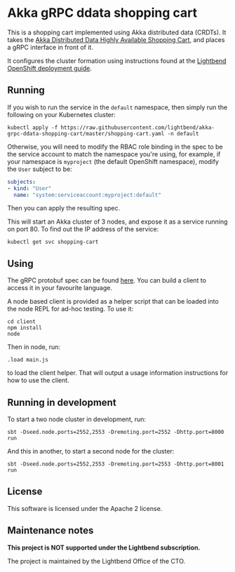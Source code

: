 # Akka gRPC ddata shopping cart

This is a shopping cart implemented using Akka distributed data (CRDTs). It takes the [Akka Distributed Data Highly Available Shopping Cart](https://github.com/akka/akka-samples/blob/2.5/akka-sample-distributed-data-scala/src/main/scala/sample/distributeddata/ShoppingCart.scala), and places a gRPC interface in front of it.

It configures the cluster formation using instructions found at the [Lightbend OpenShift deployment guide](https://developer.lightbend.com/guides/openshift-deployment/akka/forming-a-cluster.html).

## Running

If you wish to run the service in the `default` namespace, then simply run the following on your Kubernetes cluster:

```
kubectl apply -f https://raw.githubusercontent.com/lightbend/akka-grpc-ddata-shopping-cart/master/shopping-cart.yaml -n default
```

Otherwise, you will need to modify the RBAC role binding in the spec to be the service account to match the namespace you're using, for example, if your namespace is `myproject` (the default OpenShift namespace), modify the `User` subject to be:

```yaml
subjects:
- kind: "User"
  name: "system:serviceaccount:myproject:default"
```

Then you can apply the resulting spec.

This will start an Akka cluster of 3 nodes, and expose it as a service running on port 80. To find out the IP address of the service:

```
kubectl get svc shopping-cart
```

## Using

The gRPC protobuf spec can be found [here](src/main/protobuf/shoppingcart.proto). You can build a client to access it in your favourite language.

A node based client is provided as a helper script that can be loaded into the node REPL for ad-hoc testing. To use it:

```
cd client
npm install
node
```

Then in node, run:

```
.load main.js
```

to load the client helper. That will output a usage information instructions for how to use the client.

## Running in development

To start a two node cluster in development, run:

```
sbt -Dseed.node.ports=2552,2553 -Dremoting.port=2552 -Dhttp.port=8000 run
```

And this in another, to start a second node for the cluster:

```
sbt -Dseed.node.ports=2552,2553 -Dremoting.port=2553 -Dhttp.port=8001 run
```

## License

This software is licensed under the Apache 2 license.

## Maintenance notes

**This project is NOT supported under the Lightbend subscription.**

The project is maintained by the Lightbend Office of the CTO.
